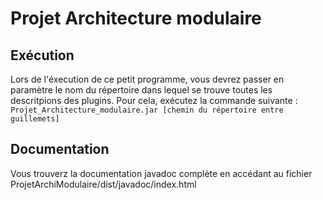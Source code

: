 # Projet Architecture modulaire

## Exécution
  Lors de l'éxecution de ce petit programme, vous devrez passer en paramètre le nom du répertoire dans lequel se trouve toutes les descritpions des plugins.
  Pour cela, exécutez la commande suivante : ```Projet_Architecture_modulaire.jar [chemin du répertoire entre guillemets]```

## Documentation

Vous trouverz la documentation javadoc complète en accédant au fichier ProjetArchiModulaire/dist/javadoc/index.html
